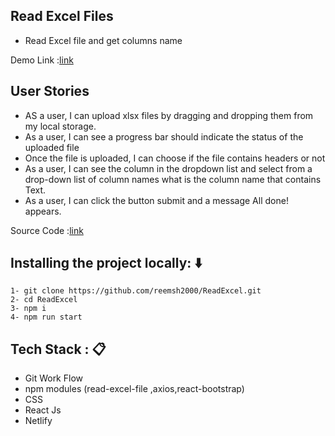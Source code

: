 ## Read Excel Files
* Read Excel file and get columns name


Demo Link :[link](https://61b76c8caac10b00076cc010--pensive-jepsen-640d86.netlify.app/)

## User Stories
* AS a user, I can upload xlsx files by dragging and dropping them from my local storage.
* As a user, I can see a progress bar should indicate the status of the uploaded file
* Once the file is uploaded, I can choose if the file contains headers or not 
* As a user, I can see the column in the dropdown list and select from a drop-down list of column names what is the column name that contains Text.
* As a user, I can click the button submit and a message All done! appears.

Source Code  :[link](https://github.com/reemsh2000/ReadExcel)

## Installing the project locally: :arrow_down:
```
1- git clone https://github.com/reemsh2000/ReadExcel.git 
2- cd ReadExcel
3- npm i 
4- npm run start
```

## Tech Stack : :clipboard:
* Git Work Flow
* npm modules (read-excel-file ,axios,react-bootstrap)
* CSS
* React Js
* Netlify
